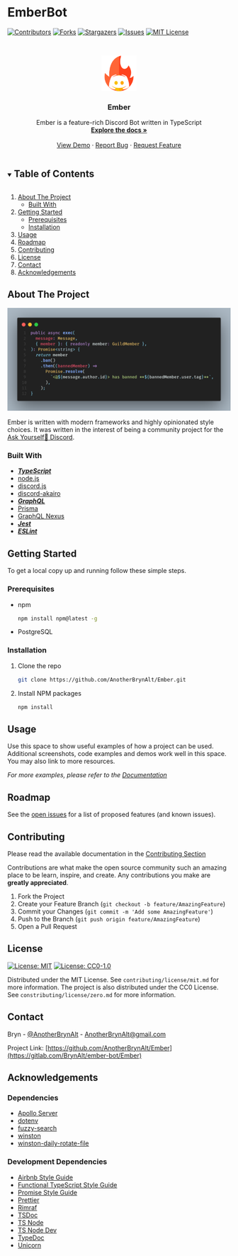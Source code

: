 # EmberBot

<!--
*** Thanks for checking out the Best-README-Template. If you have a suggestion
*** that would make this better, please fork the repo and create a pull request
*** or simply open an issue with the tag "enhancement".
*** Thanks again! Now go create something AMAZING! :D
***
***
***
*** To avoid retyping too much info. Do a search and replace for the following:
*** AnotherBrynAlt, Ember, AnotherBrynAlt, AnotherBrynAlt@gmail.com, Ember, Ember is a feature-rich Discord Bot written in TypeScript
-->

<!-- PROJECT SHIELDS -->
<!--
*** I'm using markdown "reference style" links for readability.
*** Reference links are enclosed in brackets [ ] instead of parentheses ( ).
*** See the bottom of this document for the declaration of the reference variables
*** for contributors-url, forks-url, etc. This is an optional, concise syntax you may use.
*** https://www.markdownguide.org/basic-syntax/#reference-style-links
-->
[![Contributors][contributors-shield]][contributors-url]
[![Forks][forks-shield]][forks-url]
[![Stargazers][stars-shield]][stars-url]
[![Issues][issues-shield]][issues-url]
[![MIT License][license-shield]][license-url]

<!-- PROJECT LOGO -->
<br />
<p align="center">
  <a href="https://gitlab.com/BrynAlt/ember-bot">
    <img src="icon.png" alt="Logo" width="80" height="80">
  </a>

  <h3 align="center">Ember</h3>

  <p align="center">
    Ember is a feature-rich Discord Bot written in TypeScript
    <br />
    <a href="https://gitlab.com/BrynAlt/ember-bot/-/tree/master/contributing/docs"><strong>Explore the docs »</strong></a>
    <br />
    <br />
    <a href="https://gitlab.com/BrynAlt/ember-bot">View Demo</a>
    ·
    <a href="https://gitlab.com/BrynAlt/ember-bot/-/issues">Report Bug</a>
    ·
    <a href="https://gitlab.com/BrynAlt/ember-bot/-/issues">Request Feature</a>
  </p>
</p>

<!-- TABLE OF CONTENTS -->
<details open="open">
  <summary><h2 style="display: inline-block">Table of Contents</h2></summary>
  <ol>
    <li>
      <a href="#about-the-project">About The Project</a>
      <ul>
        <li><a href="#built-with">Built With</a></li>
      </ul>
    </li>
    <li>
      <a href="#getting-started">Getting Started</a>
      <ul>
        <li><a href="#prerequisites">Prerequisites</a></li>
        <li><a href="#installation">Installation</a></li>
      </ul>
    </li>
    <li><a href="#usage">Usage</a></li>
    <li><a href="#roadmap">Roadmap</a></li>
    <li><a href="#contributing">Contributing</a></li>
    <li><a href="#license">License</a></li>
    <li><a href="#contact">Contact</a></li>
    <li><a href="#acknowledgements">Acknowledgements</a></li>
  </ol>
</details>

<!-- ABOUT THE PROJECT -->
## About The Project

[![Product Name Screen Shot][product-screenshot]](https://gitlab.com/BrynAlt/ember-bot)

Ember is written with modern frameworks and highly opinionated style choices. It was written in the interest of being a community project for the [Ask Yourself🍉 Discord](https://discord.gg/dUPFfby).

### Built With

* [___TypeScript___](https://www.typescriptlang.org/)
* [node.js](https://nodejs.org/en/)
* [discord.js](https://discord.js.org/#/)
* [discord-akairo](https://discord-akairo.github.io/#/)
* [___GraphQL___](https://graphql.org/)
* [Prisma](https://www.prisma.io/)
* [GraphQL Nexus](https://nexusjs.org/)
* [___Jest___](https://jestjs.io/)
* [___ESLint___](https://eslint.org/)

<!-- GETTING STARTED -->
## Getting Started

To get a local copy up and running follow these simple steps.

### Prerequisites

* npm

  ```sh
  npm install npm@latest -g
  ```

* PostgreSQL

### Installation

1. Clone the repo

   ```sh
   git clone https://github.com/AnotherBrynAlt/Ember.git
   ```

2. Install NPM packages

   ```sh
   npm install
   ```

<!-- USAGE EXAMPLES -->
## Usage

Use this space to show useful examples of how a project can be used. Additional screenshots, code examples and demos work well in this space. You may also link to more resources.

_For more examples, please refer to the [Documentation](https://bryn.host/ember/docs)_

<!-- ROADMAP -->
## Roadmap

See the [open issues](https://gitlab.com/BrynAlt/ember-bot/-/issues) for a list of proposed features (and known issues).

<!-- CONTRIBUTING -->
## Contributing

Please read the available documentation in the [Contributing Section](https://gitlab.com/BrynAlt/ember-bot/-/tree/master/contributing)

Contributions are what make the open source community such an amazing place to be learn, inspire, and create. Any contributions you make are **greatly appreciated**.

1. Fork the Project
2. Create your Feature Branch (`git checkout -b feature/AmazingFeature`)
3. Commit your Changes (`git commit -m 'Add some AmazingFeature'`)
4. Push to the Branch (`git push origin feature/AmazingFeature`)
5. Open a Pull Request

<!-- LICENSE -->
## License

 [![License: MIT](https://img.shields.io/badge/License-MIT-red.svg)](https://opensource.org/licenses/MIT)
 [![License: CC0-1.0](https://licensebuttons.net/l/zero/1.0/80x15.png)](http://creativecommons.org/publicdomain/zero/1.0/)

Distributed under the MIT License. See `contributing/license/mit.md` for more information.
The project is also distributed under the CC0 License. See `constributing/license/zero.md` for more information.

<!-- CONTACT -->
## Contact

Bryn - [@AnotherBrynAlt](https://twitter.com/AnotherBrynAlt) - AnotherBrynAlt@gmail.com

Project Link: [https://github.com/AnotherBrynAlt/Ember](https://gitlab.com/BrynAlt/ember-bot/Ember)

<!-- ACKNOWLEDGEMENTS -->
## Acknowledgements

### Dependencies

* [Apollo Server](https://github.com/apollographql/apollo-server)
* [dotenv](https://github.com/motdotla/dotenv)
* [fuzzy-search](https://github.com/wouter2203/fuzzy-search)
* [winston](https://github.com/winstonjs/winston)
* [winston-daily-rotate-file](https://github.com/winstonjs/winston-daily-rotate-file)

### Development Dependencies

* [Airbnb Style Guide](https://github.com/airbnb/javascript)
* [Functional TypeScript Style Guide](https://github.com/jonaskello/eslint-plugin-functional#readme)
* [Promise Style Guide](https://github.com/xjamundx/eslint-plugin-promise#readme)
* [Prettier](https://prettier.io/)
* [Rimraf](https://github.com/isaacs/rimraf)
* [TSDoc](https://tsdoc.org/)
* [TS Node](https://github.com/TypeStrong/ts-node)
* [TS Node Dev](https://github.com/whitecolor/ts-node-dev)
* [TypeDoc](https://typedoc.org/)
* [Unicorn](https://github.com/sindresorhus/eslint-plugin-unicorn)

<!-- MARKDOWN LINKS & IMAGES -->
<!-- https://www.markdownguide.org/basic-syntax/#reference-style-links -->
[contributors-shield]: https://img.shields.io/badge/Contributors-gitlab-success.svg
[contributors-url]: https://gitlab.com/BrynAlt/ember-bot/-/graphs/master
[forks-shield]: https://img.shields.io/badge/Forks-gitlab-informational.svg
[forks-url]: https://gitlab.com/BrynAlt/ember-bot/-/forks
[stars-shield]: https://img.shields.io/badge/Stars-gitlab-yellow.svg
[stars-url]: https://gitlab.com/BrynAlt/ember-bot/-/starrers
[issues-shield]: https://img.shields.io/badge/Issues-gitlab-critical.svg
[issues-url]: https://gitlab.com/BrynAlt/ember-bot/-/issues
[license-shield]: https://img.shields.io/badge/License-MIT-red
[license-url]: https://gitlab.com/BrynAlt/ember-bot/-/blob/master/contributing/license/mit.md
[product-screenshot]: src/assets/img/code.png
